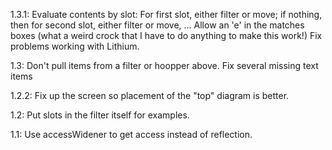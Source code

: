 1.3.1: Evaluate contents by slot: For first slot, either filter or move; if nothing, then for second slot, either filter or move, ...
       Allow an 'e' in the matches boxes (what a weird crock that I have to do anything to make this work!)
       Fix problems working with Lithium.

1.3: Don't pull items from a filter or hoopper above.
     Fix several missing text items

1.2.2: Fix up the screen so placement of the "top" diagram is better.

1.2: Put slots in the filter itself for examples.

1.1: Use accessWidener to get access instead of reflection.
